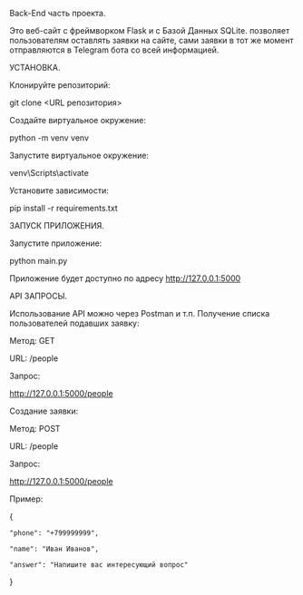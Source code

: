 Back-End часть проекта.

Это веб-сайт с фреймворком Flask и с Базой Данных SQLite. позволяет пользователям оставлять заявки на сайте, сами заявки в тот же момент отправляются в Telegram бота со всей информацией.

УСТАНОВКА.

Клонируйте репозиторий:

git clone <URL репозитория>


Создайте виртуальное окружение:

python -m venv venv


Запустите виртуальное окружение:

venv\Scripts\activate


Установите зависимости:

pip install -r requirements.txt


ЗАПУСК ПРИЛОЖЕНИЯ.

Запустите приложение:

python main.py


Приложение будет доступно по адресу http://127.0.0.1:5000


API ЗАПРОСЫ.

Использование API  можно через Postman и т.п.
Получение списка пользователей подавших заявку:


Метод: GET

URL: /people


Запрос:

http://127.0.0.1:5000/people



Создание заявки:


Метод: POST

URL: /people

Запрос:

http://127.0.0.1:5000/people


Пример:

{

    "phone": "+799999999",

    "name": "Иван Иванов",

    "answer": "Напишите вас интересующий вопрос"


}
